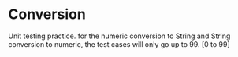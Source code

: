 # Conversion
Unit testing practice.
for the numeric conversion to String and String conversion to numeric, the test cases will only go up to 99. [0 to 99] 
